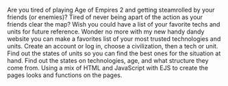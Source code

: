 Are you tired of playing Age of Empires 2 and getting steamrolled by your friends (or enemies)? Tired of never being apart of the action as your friends clear the map? Wish you could have a list of your favorite techs and units for future reference. 
Wonder no more with my new handy dandy website you can make a favorites list of your most trusted technologies and units. 
Create an account or log in, choose a civilization, then a tech or unit. Find out the states of units so you can find the best ones for the situation at hand. Find out the states on technologies, age, and what structure they come from.
Using a mix of HTML and JavaScript with EJS to create the pages looks and functions on the pages.
